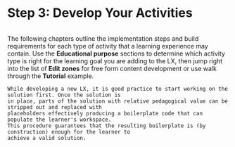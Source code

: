# Step 3: Develop Your Activities

```{tableofcontents}
```

The following chapters outline the implementation steps and build requirements for each type of activity that a 
learning experience may contain.  Use the **Educational purpose** sections to determine which activity type is right 
for the learning goal you are adding to the LX, then jump right into the list of **Edit zones** for free form 
content development or use walk through the **Tutorial** example.

```{tip}
While developing a new LX, it is good practice to start working on the solution first. Once the solution is
in place, parts of the solution with relative pedagogical value can be stripped out and replaced with 
placeholders effectively producing a boilerplate code that can populate the learner's workspace. 
This procedure guarantees that the resulting boilerplate is (by construction) enough for the learner to
achieve a valid solution.
```

